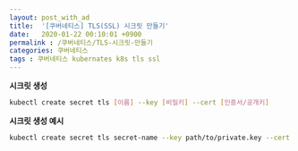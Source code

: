 ```yaml
---
layout: post_with_ad
title:  '[쿠버네티스] TLS(SSL) 시크릿 만들기'
date:   2020-01-22 00:10:01 +0900
permalink : /쿠버네티스/TLS-시크릿-만들기
categories: 쿠버네티스
tags : 쿠버네티스 kubernates k8s tls ssl
---
```




**시크릿 생성**

``` bash
kubectl create secret tls [이름] --key [비밀키] --cert [인증서/공개키]
```

**시크릿 생성 예시**

``` bash
kubectl create secret tls secret-name --key path/to/private.key --cert path/to/certificate.crt
```